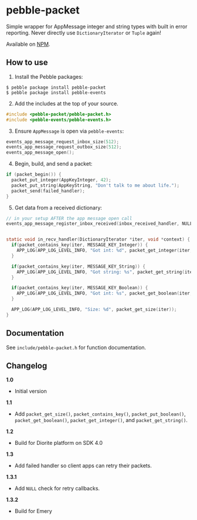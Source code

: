# pebble-packet

Simple wrapper for AppMessage integer and string types with built in error
reporting. Never directly use `DictionaryIterator` or `Tuple` again!

Available on [NPM](https://www.npmjs.com/package/pebble-packet).

## How to use

1. Install the Pebble packages:

  ```
  $ pebble package install pebble-packet
  $ pebble package install pebble-events
  ```

2. Add the includes at the top of your source.

  ```c
  #include <pebble-packet/pebble-packet.h>
  #include <pebble-events/pebble-events.h>
  ```

3. Ensure `AppMessage` is open via `pebble-events`:

  ```c
  events_app_message_request_inbox_size(512);
  events_app_message_request_outbox_size(512);
  events_app_message_open();
  ```

4. Begin, build, and send a packet:

  ```c
  if (packet_begin()) {
    packet_put_integer(AppKeyInteger, 42);
    packet_put_string(AppKeyString, "Don't talk to me about life.");
    packet_send(failed_handler);
  }
  ```

5. Get data from a received dictionary:

  ```c
  // in your setup AFTER the app message open call
  events_app_message_register_inbox_received(inbox_received_handler, NULL);
  ```

  ```c
  
  static void in_recv_handler(DictionaryIterator *iter, void *context) {
    if(packet_contains_key(iter, MESSAGE_KEY_Integer)) {
      APP_LOG(APP_LOG_LEVEL_INFO, "Got int: %d", packet_get_integer(iter, MESSAGE_KEY_Integer));
    }

    if(packet_contains_key(iter, MESSAGE_KEY_String)) {
      APP_LOG(APP_LOG_LEVEL_INFO, "Got string: %s", packet_get_string(iter, MESSAGE_KEY_String));
    }

    if(packet_contains_key(iter, MESSAGE_KEY_Boolean)) {
      APP_LOG(APP_LOG_LEVEL_INFO, "Got int: %s", packet_get_boolean(iter, MESSAGE_KEY_Boolean) ? "true" : "false");
    }

    APP_LOG(APP_LOG_LEVEL_INFO, "Size: %d", packet_get_size(iter));
  }
  ```


## Documentation

See `include/pebble-packet.h` for function documentation.


## Changelog

**1.0**
- Initial version

**1.1**
- Add `packet_get_size()`, `packet_contains_key()`, `packet_put_boolean()`, 
  `packet_get_boolean()`, `packet_get_integer()`, and `packet_get_string()`.

**1.2**
- Build for Diorite platform on SDK 4.0

**1.3**
- Add failed handler so client apps can retry their packets.

**1.3.1**
- Add `NULL` check for retry callbacks.

**1.3.2**
- Build for Emery
